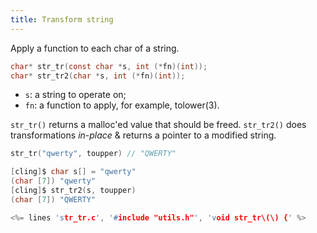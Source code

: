```yaml
---
title: Transform string
---
```


Apply a function to each char of a string.

```c
char* str_tr(const char *s, int (*fn)(int));
char* str_tr2(char *s, int (*fn)(int));
```

* `s`: a string to operate on;
* `fn`: a function to apply, for example, tolower(3).

`str_tr()` returns a malloc'ed value that should be freed. `str_tr2()`
does transformations *in-place* & returns a pointer to a modified
string.

```c
str_tr("qwerty", toupper) // "QWERTY"

[cling]$ char s[] = "qwerty"
(char [7]) "qwerty"
[cling]$ str_tr2(s, toupper)
(char [7]) "QWERTY"
```

```c
<%= lines 'str_tr.c', '#include "utils.h"', 'void str_tr\(\) {' %>
```
